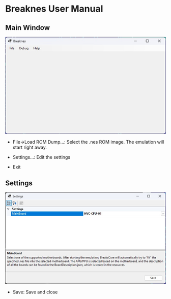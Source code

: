 # Breaknes User Manual

## Main Window

![main](/Wiki/imgstore/main.jpg)

- File->Load ROM Dump...: Select the .nes ROM image. The emulation will start right away.

- Settings...: Edit the settings

- Exit

## Settings

![settings](/Wiki/imgstore/settings.jpg)

- Save: Save and close
